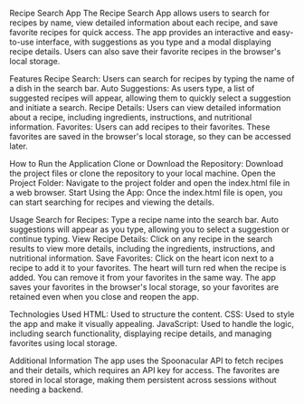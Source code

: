 Recipe Search App
The Recipe Search App allows users to search for recipes by name, view detailed information about each recipe, and save favorite recipes for quick access. The app provides an interactive and easy-to-use interface, with suggestions as you type and a modal displaying recipe details. Users can also save their favorite recipes in the browser's local storage.

Features
Recipe Search: Users can search for recipes by typing the name of a dish in the search bar.
Auto Suggestions: As users type, a list of suggested recipes will appear, allowing them to quickly select a suggestion and initiate a search.
Recipe Details: Users can view detailed information about a recipe, including ingredients, instructions, and nutritional information.
Favorites: Users can add recipes to their favorites. These favorites are saved in the browser's local storage, so they can be accessed later.

How to Run the Application
Clone or Download the Repository: Download the project files or clone the repository to your local machine.
Open the Project Folder: Navigate to the project folder and open the index.html file in a web browser.
Start Using the App: Once the index.html file is open, you can start searching for recipes and viewing the details.

Usage
Search for Recipes: Type a recipe name into the search bar. Auto suggestions will appear as you type, allowing you to select a suggestion or continue typing.
View Recipe Details: Click on any recipe in the search results to view more details, including the ingredients, instructions, and nutritional information.
Save Favorites: Click on the heart icon next to a recipe to add it to your favorites. The heart will turn red when the recipe is added. You can remove it from your favorites in the same way.
The app saves your favorites in the browser's local storage, so your favorites are retained even when you close and reopen the app.

Technologies Used
HTML: Used to structure the content.
CSS: Used to style the app and make it visually appealing.
JavaScript: Used to handle the logic, including search functionality, displaying recipe details, and managing favorites using local storage.

Additional Information
The app uses the Spoonacular API to fetch recipes and their details, which requires an API key for access.
The favorites are stored in local storage, making them persistent across sessions without needing a backend.
